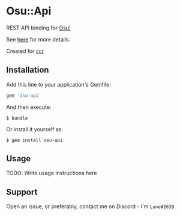 # Osu::Api

REST API binding for [Osu!](https://osu.ppy.sh/)

See [here](https://github.com/ppy/osu-api/wiki) for more details.

Created for [ccr](https://github.com/z64/ccr)

## Installation

Add this line to your application's Gemfile:

```ruby
gem 'osu-api'
```

And then execute:

    $ bundle

Or install it yourself as:

    $ gem install osu-api

## Usage

TODO: Write usage instructions here

## Support

Open an issue, or preferably, contact me on Discord - I'm `Lune#2639`
